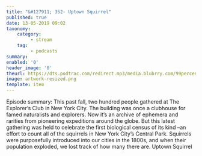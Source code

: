 ```yaml
---
title: "&#127911; 352- Uptown Squirrel"
published: true
date: 13-05-2019 09:02
taxonomy:
    category:
         - stream
    tag:
         - podcasts
summary:
enabled: '0'
header_image: '0'
theurl: https://dts.podtrac.com/redirect.mp3/media.blubrry.com/99percentinvisible/dovetail.prxu.org/96/a586f403-27c2-49c3-b8c7-172478d0e842/01_352_Uptown_Squirrel_pt_01.mp3
image: artwork-resized.png
template: item
---
```

 
Episode summary: This past fall, two hundred people gathered at The Explorer’s Club in New York City. The building was once a clubhouse for famed naturalists and explorers. Now it’s an archive of ephemera and rarities from pioneering expeditions around the globe. But this latest gathering was held to celebrate the first biological census of its kind –an effort to count all of the squirrels in New York City’s Central Park. Squirrels were purposefully introduced into our cities in the 1800s, and when their population exploded, we lost track of how many there are. Uptown Squirrel
